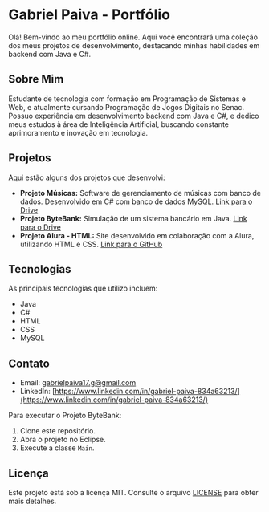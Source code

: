 # Gabriel Paiva - Portfólio

Olá! Bem-vindo ao meu portfólio online. Aqui você encontrará uma coleção dos meus projetos de desenvolvimento, destacando minhas habilidades em backend com Java e C#.

## Sobre Mim

Estudante de tecnologia com formação em Programação de Sistemas e Web, e atualmente cursando Programação de Jogos Digitais no Senac. Possuo experiência em desenvolvimento backend com Java e C#, e dedico meus estudos à área de Inteligência Artificial, buscando constante aprimoramento e inovação em tecnologia.

## Projetos

Aqui estão alguns dos projetos que desenvolvi:

*   **Projeto Músicas:** Software de gerenciamento de músicas com banco de dados. Desenvolvido em C# com banco de dados MySQL. [Link para o Drive](https://drive.google.com/file/d/1WFKPcXOBpKFeNPZOLv-Npt8oilwN_71o/view?usp=drive_link)
*   **Projeto ByteBank:** Simulação de um sistema bancário em Java. [Link para o Drive](https://drive.google.com/file/d/1WFKPcXOBpKFeNPZOLv-Npt8oilwN_71o/view?usp=drive_link)
*   **Projeto Alura - HTML:** Site desenvolvido em colaboração com a Alura, utilizando HTML e CSS. [Link para o GitHub](https://github.com/GPLia/projeto-Alura-HTML-css)

## Tecnologias

As principais tecnologias que utilizo incluem:

*   Java
*   C#
*   HTML
*   CSS
*   MySQL

## Contato

*   Email: gabrielpaiva17.g@gmail.com
*   LinkedIn: [https://www.linkedin.com/in/gabriel-paiva-834a63213/](https://www.linkedin.com/in/gabriel-paiva-834a63213/)

Para executar o Projeto ByteBank:

1.  Clone este repositório.
2.  Abra o projeto no Eclipse.
3.  Execute a classe `Main`.

## Licença 

Este projeto está sob a licença MIT. Consulte o arquivo [LICENSE](LICENSE) para obter mais detalhes.  
